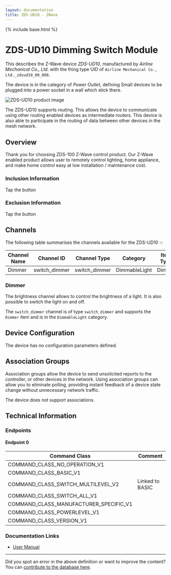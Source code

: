 ```yaml
---
layout: documentation
title: ZDS-UD10 - ZWave
---
```


{% include base.html %}

# ZDS-UD10 Dimming Switch Module
This describes the Z-Wave device *ZDS-UD10*, manufactured by *Airline Mechanical Co., Ltd.* with the thing type UID of ```Airline Mechanical Co., Ltd._zdsud10_00_000```.

The device is in the category of *Power Outlet*, defining Small devices to be plugged into a power socket in a wall which stick there.

![ZDS-UD10 product image](https://opensmarthouse.org/assets/zwave/attachments/184/ZDS-UD10.jpeg)


The ZDS-UD10 supports routing. This allows the device to communicate using other routing enabled devices as intermediate routers.  This device is also able to participate in the routing of data between other devices in the mesh network.

## Overview

Thank you for choosing ZDS-100 Z-Wave control product. Our Z-Wave enabled product allows user to remotely control lighting, home appliance, and make home control easy at low installation / maintenance cost. 

### Inclusion Information

Tap the button

### Exclusion Information

Tap the button

## Channels

The following table summarises the channels available for the ZDS-UD10 -:

| Channel Name | Channel ID | Channel Type | Category | Item Type |
|--------------|------------|--------------|----------|-----------|
| Dimmer | switch_dimmer | switch_dimmer | DimmableLight | Dimmer | 

### Dimmer
The brightness channel allows to control the brightness of a light.
            It is also possible to switch the light on and off.

The ```switch_dimmer``` channel is of type ```switch_dimmer``` and supports the ```Dimmer``` item and is in the ```DimmableLight``` category.



## Device Configuration

The device has no configuration parameters defined.

## Association Groups

Association groups allow the device to send unsolicited reports to the controller, or other devices in the network. Using association groups can allow you to eliminate polling, providing instant feedback of a device state change without unnecessary network traffic.

The device does not support associations.
## Technical Information

### Endpoints

#### Endpoint 0

| Command Class | Comment |
|---------------|---------|
| COMMAND_CLASS_NO_OPERATION_V1| |
| COMMAND_CLASS_BASIC_V1| |
| COMMAND_CLASS_SWITCH_MULTILEVEL_V2| Linked to BASIC|
| COMMAND_CLASS_SWITCH_ALL_V1| |
| COMMAND_CLASS_MANUFACTURER_SPECIFIC_V1| |
| COMMAND_CLASS_POWERLEVEL_V1| |
| COMMAND_CLASS_VERSION_V1| |

### Documentation Links

* [User Manual](https://www.opensmarthouse.org/zwavedatabase/184/ZDS-manual.pdf)

---

Did you spot an error in the above definition or want to improve the content?
You can [contribute to the database here](https://www.opensmarthouse.org/zwavedatabase/184).

